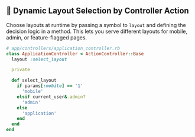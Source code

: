 ## 🔧 Dynamic Layout Selection by Controller Action

Choose layouts at runtime by passing a symbol to `layout` and defining the decision logic in a method. This lets you serve different layouts for mobile, admin, or feature-flagged pages.

```ruby
# app/controllers/application_controller.rb
class ApplicationController < ActionController::Base
  layout :select_layout

  private

  def select_layout
    if params[:mobile] == '1'
      'mobile'
    elsif current_user&.admin?
      'admin'
    else
      'application'
    end
  end
end
```